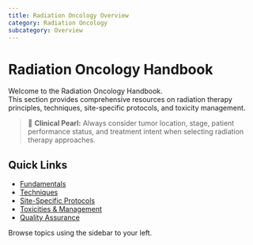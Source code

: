 ```yaml
---
title: Radiation Oncology Overview
category: Radiation Oncology
subcategory: Overview
---
```


# Radiation Oncology Handbook

Welcome to the Radiation Oncology Handbook.  
This section provides comprehensive resources on radiation therapy principles, techniques, site-specific protocols, and toxicity management.

> 📌 **Clinical Pearl:** Always consider tumor location, stage, patient performance status, and treatment intent when selecting radiation therapy approaches.

## Quick Links
- [Fundamentals](./fundamentals/)
- [Techniques](./techniques/)
- [Site-Specific Protocols](./site-specific/)
- [Toxicities & Management](./toxicities/)
- [Quality Assurance](./quality-assurance/)

Browse topics using the sidebar to your left.
